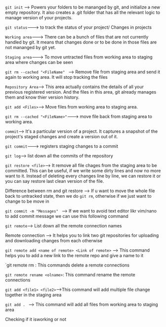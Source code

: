 `git init` --> Powers your folders to be mananged by git, and initialize a new empty repository. It also creates a .git folder that has all the relevant logic to manage version of your projects.

`git status`---> to track the status of your project/ Changes in projects


`Working area`---> There can be a bunch of files that are not currently handled by git.
It means that changes done or to be done in those files are not mananged by git yet.

`Staging area`---> To move untracted files from working area to staging area where changes can be seen


`git rm --cached "<FileName" ` --> Remove file from staging area and send it again to working area. It will stop tracking the files

`Repository Area`--> This area actually contains the details of all your previous registered version.
And the files in this area, git already manages them and know thier version history.

`git add <Files>`--> Move files from working area to staging area.

`git rm --cached "<FileName>"`---> move file back from staging area to working area.

`commit`--> It's a particular version of a project. It captures a snapshot of the project's staged changes and create a version out of it.

`git commit`---> registers staging changes to a commit

`git log`--> list down all the commits of the repository


`git restore <file>`--> It remove all file chages from the staging area to be committed. This can be useful, if we write some dirty lines and now  no more want to it. Instead of deleting every changes line by line, we can restore it or you can say restore last clean version of the file.

Difference between rm and git restore
--> If u want to move the whole file back to untracked state, then we do `git rm`, otherwise if we just want to change to be move in 


`git commit -m "Messages" ` --> If we want to avoid text editor likr vim/nano to add commit message we can use this following command

`git remote`--> List down all the remote connection names

Remote connection --> It helps you to link two git repositories for uploading and downloading changes from each otherwise

`git remote add <name of remote> <Link of remote>` --> This command helps you to add a new link to the remote repo and give a name to it

`git remote rm <name of remote> : This commands delete a remote connections

`git remote rename <olname>`: This command rename the remote connections

`git add <file1> <file2>`-->This command will add multiple file change together in the staging area

`git add . ` --> This command will add all files from working area to staging area

Checking if it isworking or not